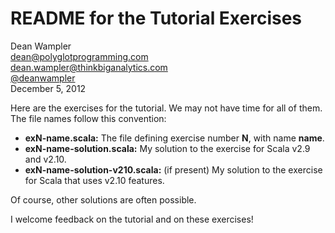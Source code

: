 # README for the Tutorial Exercises

Dean Wampler<br/>
[dean@polyglotprogramming.com](mailto:dean@polyglotprogramming.com)<br/>
[dean.wampler@thinkbiganalytics.com](dean.wampler@thinkbiganalytics.com)<br/>
[@deanwampler](https://twitter.com/deanwampler)<br/>
December 5, 2012

Here are the exercises for the tutorial. We may not have time for all of them. The file names follow this convention:

* **exN-name.scala:** The file defining exercise number **N**, with name **name**.
* **exN-name-solution.scala:** My solution to the exercise for Scala v2.9 and v2.10.
* **exN-name-solution-v210.scala:** (if present) My solution to the exercise for Scala that uses v2.10 features.

Of course, other solutions are often possible.

I welcome feedback on the tutorial and on these exercises!